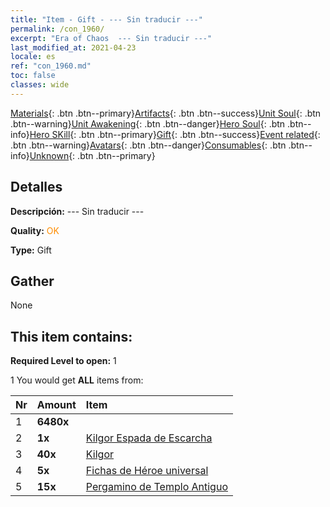```yaml
---
title: "Item - Gift - --- Sin traducir ---"
permalink: /con_1960/
excerpt: "Era of Chaos  --- Sin traducir ---"
last_modified_at: 2021-04-23
locale: es
ref: "con_1960.md"
toc: false
classes: wide
---
```

 [Materials](/ItemsES/){: .btn .btn--primary}[Artifacts](/ItemsES/Artifacts/){: .btn .btn--success}[Unit Soul](/ItemsES/UnitSoul/){: .btn .btn--warning}[Unit Awakening](/ItemsES/UnitAwakening/){: .btn .btn--danger}[Hero Soul](/ItemsES/HeroSoul/){: .btn .btn--info}[Hero SKill](/ItemsES/HeroSkill/){: .btn .btn--primary}[Gift](/ItemsES/Gift/){: .btn .btn--success}[Event related](/ItemsES/Events/){: .btn .btn--warning}[Avatars](/ItemsES/Avatars/){: .btn .btn--danger}[Consumables](/ItemsES/Consumables/){: .btn .btn--info}[Unknown](/ItemsES/Unknown/){: .btn .btn--primary}

## Detalles
 **Descripción:** --- Sin traducir ---

 **Quality:** <span style="color: #FF8C00">OK</span>

 **Type:** Gift

## Gather

  None

## This item contains:

 **Required Level to open:** 1

 1 You would get **ALL** items  from:

  | Nr | Amount |     Item    |
  |:---|:-------|:------------|
  | 1 |  **6480x** | <i class="fas fa-gem"/> |  | 
  | 2 |  **1x** | [Kilgor Espada de Escarcha](/ItemsES/con_1055/) |  | 
  | 3 |  **40x** | [Kilgor](/ItemsES/her_374/) |  | 
  | 4 |  **5x** | [Fichas de Héroe universal](/ItemsES/her_358/) |  | 
  | 5 |  **15x** | [Pergamino de Templo Antiguo](/ItemsES/con_697/) |  | 

